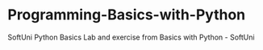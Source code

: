 # Programming-Basics-with-Python
SoftUni Python Basics
Lab and exercise from Basics with Python - SoftUni
